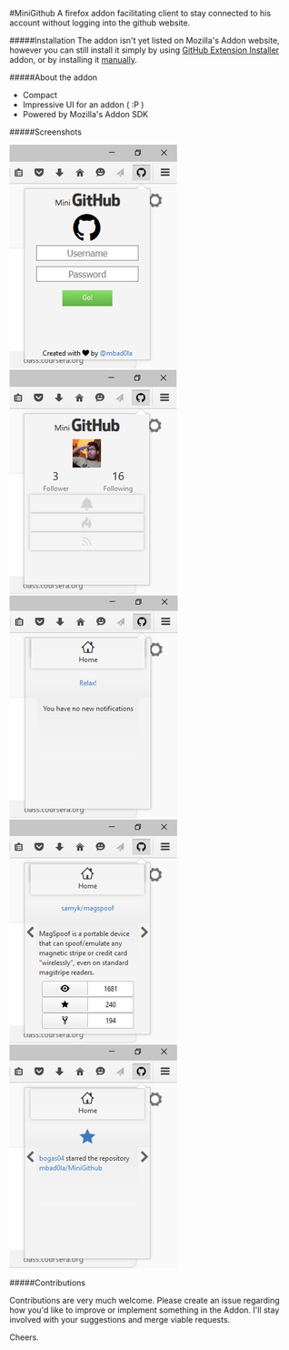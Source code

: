#MiniGithub
A firefox addon facilitating client to stay connected to his account without logging into the github website.

#####Installation
The addon isn't yet listed on Mozilla's Addon website, however you can still install it simply by using [GitHub Extension Installer](https://addons.mozilla.org/en-US/firefox/addon/github-extension-installer/) addon, or by installing it [manually](https://accessfirefox.org/Install_Addon_Manually.php).


#####About the addon

* Compact
* Impressive UI for an addon ( :P )
* Powered by Mozilla's Addon SDK

#####Screenshots

![Login Screen](screenshots/login.png) 
![Main Screen](screenshots/mainmenu.png) 
![Notifs Screen](screenshots/notifs.png)
![Trend Screen](screenshots/trending.png)
![Events Screen](screenshots/events.png)

#####Contributions

Contributions are very much welcome. Please create an issue regarding how you'd like to improve or implement something in the Addon. I'll stay involved with your suggestions and merge viable requests.

Cheers.
